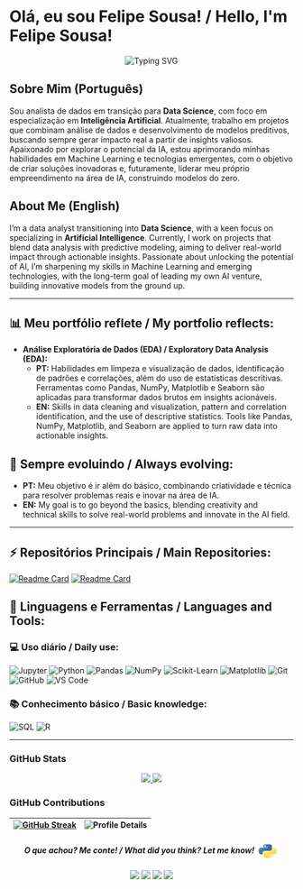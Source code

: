 # Olá, eu sou Felipe Sousa! / Hello, I'm Felipe Sousa!

<div align="center">
  <img src="https://readme-typing-svg.herokuapp.com?color=%23F7F7F7&size=20&center=true&vCenter=true&width=750&height=100&lines=Data+Analyst+%F0%9F%93%8A+Transitioning+to+Data+Science+%26+AI+%F0%9F%A4%96" alt="Typing SVG">
</div>

## Sobre Mim (Português)  
Sou analista de dados em transição para **Data Science**, com foco em especialização em **Inteligência Artificial**. Atualmente, trabalho em projetos que combinam análise de dados e desenvolvimento de modelos preditivos, buscando sempre gerar impacto real a partir de insights valiosos. Apaixonado por explorar o potencial da IA, estou aprimorando minhas habilidades em Machine Learning e tecnologias emergentes, com o objetivo de criar soluções inovadoras e, futuramente, liderar meu próprio empreendimento na área de IA, construindo modelos do zero.

## About Me (English)  
I’m a data analyst transitioning into **Data Science**, with a keen focus on specializing in **Artificial Intelligence**. Currently, I work on projects that blend data analysis with predictive modeling, aiming to deliver real-world impact through actionable insights. Passionate about unlocking the potential of AI, I’m sharpening my skills in Machine Learning and emerging technologies, with the long-term goal of leading my own AI venture, building innovative models from the ground up.

---

## 📊 Meu portfólio reflete / My portfolio reflects:  
- **Análise Exploratória de Dados (EDA) / Exploratory Data Analysis (EDA):**  
  - **PT:** Habilidades em limpeza e visualização de dados, identificação de padrões e correlações, além do uso de estatísticas descritivas. Ferramentas como Pandas, NumPy, Matplotlib e Seaborn são aplicadas para transformar dados brutos em insights acionáveis.  
  - **EN:** Skills in data cleaning and visualization, pattern and correlation identification, and the use of descriptive statistics. Tools like Pandas, NumPy, Matplotlib, and Seaborn are applied to turn raw data into actionable insights.

## 🚀 Sempre evoluindo / Always evolving:  
- **PT:** Meu objetivo é ir além do básico, combinando criatividade e técnica para resolver problemas reais e inovar na área de IA.  
- **EN:** My goal is to go beyond the basics, blending creativity and technical skills to solve real-world problems and innovate in the AI field.

---

## ⚡ Repositórios Principais / Main Repositories:  

[![Readme Card](https://github-readme-stats.vercel.app/api/pin/?username=benzerinsio&repo=DataScience&title_color=fff&icon_color=f9f9f9&text_color=9f9f9f&bg_color=151515)](https://github.com/benzerinsio/DataScience)
[![Readme Card](https://github-readme-stats.vercel.app/api/pin/?username=benzerinsio&repo=EDA&title_color=fff&icon_color=f9f9f9&text_color=9f9f9f&bg_color=151515)](https://github.com/benzerinsio/EDA)

## 🚀 Linguagens e Ferramentas / Languages and Tools:

### 💻 Uso diário / Daily use:
![Jupyter](https://img.shields.io/badge/-Jupyter-black?style=flat-square&logo=Jupyter)
![Python](https://img.shields.io/badge/-Python-black?style=flat-square&logo=Python)
![Pandas](https://img.shields.io/badge/-Pandas-black?style=flat-square&logo=Pandas)
![NumPy](https://img.shields.io/badge/-NumPy-black?style=flat-square&logo=NumPy)
![Scikit-Learn](https://img.shields.io/badge/-Scikit--Learn-black?style=flat-square&logo=scikit-learn)
![Matplotlib](https://img.shields.io/badge/-Matplotlib-black?style=flat-square&logo=Matplotlib)
![Git](https://img.shields.io/badge/-Git-black?style=flat-square&logo=Git)
![GitHub](https://img.shields.io/badge/-GitHub-black?style=flat-square&logo=GitHub)
![VS Code](https://img.shields.io/badge/-VS%20Code-black?style=flat-square&logo=visual-studio-code)  

### 📚 Conhecimento básico / Basic knowledge:
![SQL](https://img.shields.io/badge/-SQL-black?style=flat-square&logo=MySQL)
![R](https://img.shields.io/badge/-R-black?style=flat-square&logo=R)

---

### GitHub Stats

<div align="center"> 
  <a href="https://github.com/benzerinsio">
    <img height="150em" src="https://github-readme-stats.vercel.app/api?username=benzerinsio&count_private=true&show_icons=true&theme=github_dark&include_all_commits=true" />
    <img height="150em" src="https://github-readme-stats.vercel.app/api/top-langs/?username=benzerinsio&layout=compact&show_icons=true&theme=github_dark" />
  </a>
</div>
 
### GitHub Contributions

| [![GitHub Streak](https://nirzak-streak-stats.vercel.app?user=benzerinsio&background=141321&currStreakLabel=A9FEF6&sideLabels=A9FEF6&ring=D93B7D&dates=EBEBEB&sideNums=A9FEF6&currStreakNum=A9FEF6&border=EBEBEB00)](https://git.io/streak-stats) | ![Profile Details](http://github-profile-summary-cards.vercel.app/api/cards/profile-details?username=benzerinsio&theme=github_dark) |
|---|---|

<div align="center">

 #### *O que achou? Me conte! / What did you think? Let me know!* <img align="center" alt="Python" height="30" width="40" src="https://raw.githubusercontent.com/devicons/devicon/master/icons/python/python-original.svg">
 <a href="https://www.linkedin.com/in/felipe-sousa-20968017a/" target="_blank"><img src="https://img.shields.io/badge/-LinkedIn-%230077B5?style=for-the-badge&logo=linkedin&logoColor=white" target="_blank"></a>
 <a href="mailto:felipevsousa7@gmail.com"><img src="https://img.shields.io/badge/-Gmail-%23E4405F?style=for-the-badge&logo=gmail&logoColor=white" target="_blank"></a>
 <a href="https://www.kaggle.com/benzerinsio" target="_blank"><img src="https://img.shields.io/badge/Kaggle-20BEFF?style=for-the-badge&logo=Kaggle&logoColor=white" target="_blank"></a>
 <a href="https://felipevsousa.my.canva.site/portfolio" target="_blank"><img src="https://img.shields.io/badge/Portfolio-00C4B4?style=for-the-badge&logo=Canva&logoColor=white" target="_blank"></a>  
</div>